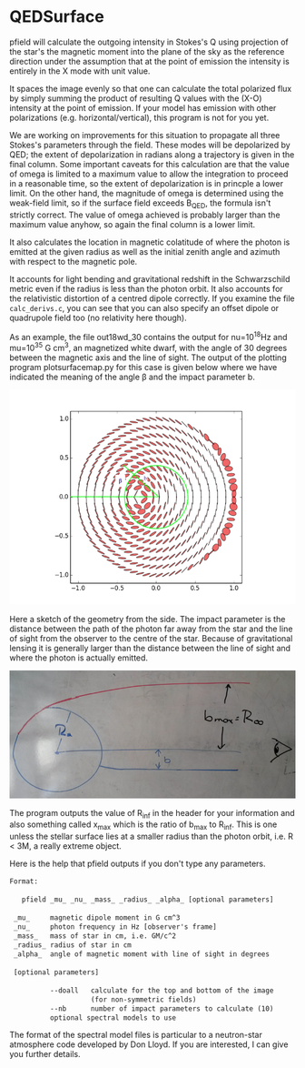 # QEDSurface

pfield will calculate the outgoing intensity in Stokes's Q using
projection of the star's the magnetic moment into the plane of
the sky as the reference direction under the assumption that at
the point of emission the intensity is entirely in the X mode
with unit value.

It spaces the image evenly so that one can calculate the total
polarized flux by simply summing the product of resulting Q values
with the (X-O) intensity at the point of emission.  If your model
has emission with other polarizations (e.g. horizontal/vertical),
this program is not for you yet.

We are working on improvements for this situation to propagate all
three Stokes's parameters through the field.  These modes will be
depolarized by QED; the extent of depolarization in radians along a
trajectory is given in the final column.  Some important caveats for
this calculation are that the value of omega is limited to a maximum
value to allow the integration to proceed in a reasonable time, so the
extent of depolarization is in princple a lower limit.  On the other
hand, the magnitude of omega is determined using the weak-field limit,
so if the surface field exceeds B<sub>QED</sub>, the formula isn't strictly
correct. The value of omega achieved is probably larger than the
maximum value anyhow, so again the final column is a lower limit.

It also calculates the location in magnetic colatitude of where
the photon is emitted at the given radius as well as the initial
zenith angle and azimuth with respect to the magnetic pole.

It accounts for light bending and gravitational redshift
in the Schwarzschild metric even if the radius is less than the
photon orbit.  It also accounts for the relativistic distortion
of a centred dipole correctly.  If you examine the file
`calc_derivs.c`, you can see that you can also specify an offset
dipole or quadrupole field too (no relativity here though).

As an example, the file out18wd_30 contains the output for
nu=10<sup>18</sup>Hz and mu=10<sup>35</sup> G cm<sup>3</sup>, an
magnetized white dwarf, with the angle of 30 degrees between the
magnetic axis and the line of sight.  The output of the plotting
program plotsurfacemap.py for this case is given below where we
have indicated the meaning of the angle &beta; and the impact parameter
b.

![surface image](out18wd_30_annotated.png)

Here a sketch of the geometry from the side.  The impact parameter is
the distance between the path of the photon far away from the star
and the line of sight from the observer to the centre of the star.  Because
of gravitational lensing it is generally larger than the distance between
the line of sight and where the photon is actually emitted.

![geometry](geometry.png)

The program outputs the value of R<sub>inf</sub> in the header for your information and
also something called x<sub>max</sub> which is the ratio of b<sub>max</sub> to
R<sub>inf</sub>.  This is one unless the stellar surface lies at a smaller radius
than the photon orbit, i.e. R &lt; 3M, a really extreme object.

Here is the help that pfield outputs if you don't type any parameters.

```
Format:

   pfield _mu_ _nu_ _mass_ _radius_ _alpha_ [optional parameters]

 _mu_     magnetic dipole moment in G cm^3
 _nu_     photon frequency in Hz [observer's frame]
 _mass_   mass of star in cm, i.e. GM/c^2
 _radius_ radius of star in cm
 _alpha_  angle of magnetic moment with line of sight in degrees

 [optional parameters]

          --doall   calculate for the top and bottom of the image
                    (for non-symmetric fields)
          --nb      number of impact parameters to calculate (10)
          optional spectral models to use
```

The format of the spectral model files is particular to a neutron-star atmosphere 
code developed by Don Lloyd.  If you are interested, I can give you further details.
